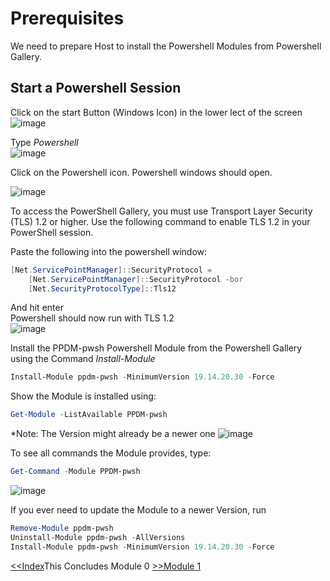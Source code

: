# Prerequisites

We need to prepare Host to install the Powershell Modules from Powershell Gallery.

## Start a Powershell Session

Click on the start Button (Windows Icon) in the lower lect of the screen  
![image](https://github.com/dell-democenter/dell-democenter.github.io/assets/8255007/af061171-7837-4325-938e-17874a5a9ad7)

Type *Powershell*  
![image](https://github.com/dell-democenter/dell-democenter.github.io/assets/8255007/af11bd07-7294-4b30-8a4e-dba1717bbd51)

Click on the Powershell icon.
Powershell windows should open.  

![image](https://github.com/dell-democenter/dell-democenter.github.io/assets/8255007/5746bdca-92c4-4dd0-bc23-5a76f0fa2b4e)

To access the PowerShell Gallery, you must use Transport Layer Security (TLS) 1.2 or higher. Use the following command to enable TLS 1.2 in your PowerShell session.  

Paste the following into the powershell window:  

```Powershell
[Net.ServicePointManager]::SecurityProtocol =
    [Net.ServicePointManager]::SecurityProtocol -bor
    [Net.SecurityProtocolType]::Tls12
```

And hit enter  
Powershell should now run with TLS 1.2  
![image](https://github.com/dell-democenter/dell-democenter.github.io/assets/8255007/cf012473-bd0b-4909-8a34-9efd5dbdf949)

Install the PPDM-pwsh Powershell Module from the Powershell Gallery using the Command *Install-Module*  

```Powershell
Install-Module ppdm-pwsh -MinimumVersion 19.14.20.30 -Force
```

Show the Module is installed using:

```Powershell
Get-Module -ListAvailable PPDM-pwsh
```

*Note: The Version might already be a newer one
![image](https://github.com/dell-democenter/dell-democenter.github.io/assets/8255007/28b26ce5-2dad-4061-9c48-f988f241319e)

To see all commands the Module provides, type:

```Powershell
Get-Command -Module PPDM-pwsh
```

![image](https://github.com/dell-democenter/dell-democenter.github.io/assets/8255007/17d58ca8-2b21-46f9-b10e-c36f9ad093f3)

If you ever need to update the Module to a newer Version, run

```Powershell
Remove-Module ppdm-pwsh
Uninstall-Module ppdm-pwsh -AllVersions
Install-Module ppdm-pwsh -MinimumVersion 19.14.20.30 -Force
```

[<<Index](./README.md)This Concludes Module 0 [>>Module 1](./Module_1.md)
